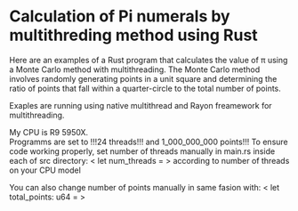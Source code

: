 # Calculation of Pi numerals by multithreding method using Rust

Here are an examples of a Rust program that calculates the value of π using a Monte Carlo method with multithreading. The Monte Carlo method involves randomly generating points in a unit square and determining the ratio of points that fall within a quarter-circle to the total number of points. 

Exaples are running using native multithread and Rayon freamework for multithreading.

My CPU is R9 5950X. \
Programms are set to !!!24 threads!!! and 1_000_000_000 points!!!
To ensure code working properly, set number of threads manually in main.rs inside each of src directory: < let num_threads = >
according to number of threads on your CPU model

You can also change number of points manually in same fasion with: < let total_points: u64 = > 
